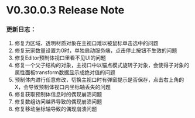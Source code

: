 # V0.30.0.3 Release Note

### 更新日志：

1. 修复力区域、透明材质对象在主视口难以被鼠标单击选中的问题
2. 修复玩家数量设置为0时，单独启动服务端，点击停止按钮不生效的问题
3. 修复Editor预制体视口里看不见UI的问题
4. 修复一个父子结构的对象，主视口中以锚点模式旋转子对象，会使得子对象的属性面板transform数据显示成绝对值的问题
5. 预制体内进行任意修改，切换主视口时有弹窗提示是否保存，点击右上角的X，会导致预制体视口内坐标轴丢失的问题
6. 修复获取预制体信息时的偶现崩溃问题
7. 修复数组访问越界导致的偶现崩溃问题
8. 修复移动坐标轴导致的偶现崩溃问题